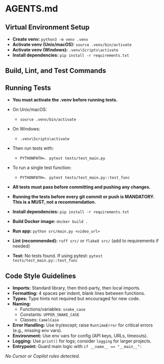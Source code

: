 # AGENTS.md

## Virtual Environment Setup
- **Create venv:** `python3 -m venv .venv`
- **Activate venv (Unix/macOS):** `source .venv/bin/activate`
- **Activate venv (Windows):** `.venv\Scripts\activate`
- **Install dependencies:** `pip install -r requirements.txt`

## Build, Lint, and Test Commands

## Running Tests
- **You must activate the .venv before running tests.**
- On Unix/macOS:
  - `source .venv/bin/activate`
- On Windows:
  - `.venv\Scripts\activate`
- Then run tests with:
  - `PYTHONPATH=. pytest tests/test_main.py`
- To run a single test function:
  - `PYTHONPATH=. pytest tests/test_main.py::test_func`
- **All tests must pass before committing and pushing any changes.**
- **Running the tests before every git commit or push is MANDATORY. This is a MUST, not a recommendation.**

- **Install dependencies:** `pip install -r requirements.txt`
- **Build Docker image:** `docker build .`
- **Run app:** `python src/main.py <video_url>`
- **Lint (recommended):** `ruff src/` or `flake8 src/` (add to requirements if needed)
- **Test:** No tests found. If using pytest: `pytest tests/test_main.py::test_func`

## Code Style Guidelines
- **Imports:** Standard library, then third-party, then local imports.
- **Formatting:** 4 spaces per indent, blank lines between functions.
- **Types:** Type hints not required but encouraged for new code.
- **Naming:**
  - Functions/variables: `snake_case`
  - Constants: `UPPER_SNAKE_CASE`
  - Classes: `CamelCase`
- **Error Handling:** Use try/except; raise `RuntimeError` for critical errors (e.g., missing env vars).
- **Environment:** Use env vars for config (API keys, URLs, timeouts).
- **Logging:** Use `print()` for logs; consider `logging` for larger projects.
- **Entrypoint:** Guard main logic with `if __name__ == "__main__":`

_No Cursor or Copilot rules detected._
